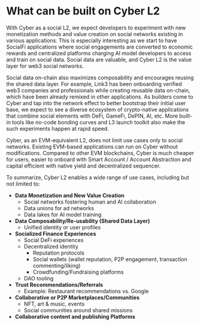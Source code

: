 # What can be built on Cyber L2

With Cyber as a social L2, we expect developers to experiment with new monetization methods and value creation on social networks existing in various applications. This is especially interesting as we start to have SocialFi applications where social engagements are converted to economic rewards and centralized platforms charging AI model developers to access and train on social data. Social data are valuable, and Cyber L2 is the value layer for web3 social networks.

Social data on-chain also maximizes composability and encourages reusing the shared data layer. For example, Link3 has been onboarding verified web3 companies and professionals while creating reusable data on-chain, which have been already remixed in other applications. As builders come to Cyber and tap into the network effect to better bootstrap their initial user base, we expect to see a diverse ecosystem of crypto-native applications that combine social elements with DeFi, GameFi, DePIN, AI, etc. More built-in tools like no-code bonding curves and L3 launch toolkit also make the such experiments happen at rapid speed.

Cyber, as an EVM-equivalent L2, does not limit use cases only to social networks. Existing EVM-based applications can run on Cyber without modifications. Compared to other EVM blockchains, Cyber is much cheaper for users, easier to onboard with Smart Account / Account Abstraction and capital efficient with native yield and decentralized sequencer.

To summarize, Cyber L2 enables a wide range of use cases, including but not limited to:
- **Data Monetization and New Value Creation**
   - Social networks fostering human and AI collaboration
   - Data unions for ad networks
   - Data lakes for AI model training
- **Data Composability/Re-usability (Shared Data Layer)**
   - Unified identity or user profiles
- **Socialized Finance Experiences**
   - Social DeFi experiences
   - Decentralized identity
       - Reputation protocols
       - Social wallets (wallet reputation, P2P engagement, transaction commenting/liking)
       - Crowdfunding/Fundraising platforms
   - DAO tooling
- **Trust Recommendations/Referrals**
   - Example: Restaurant recommendations vs. Google
- **Collaborative or P2P Marketplaces/Communities**
   - NFT, art & music, events
   - Social communities around shared missions
- **Collaborative content and publishing Platforms**